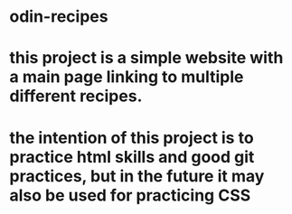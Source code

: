 # odin-recipes

# this project is a simple website with a main page linking to multiple different recipes.

# the intention of this project is to practice html skills and good git practices, but in the future it may also be used for practicing CSS